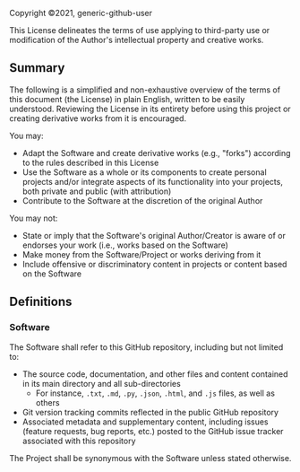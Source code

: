 Copyright ©2021, generic-github-user

This License delineates the terms of use applying to third-party use or modification of the Author's intellectual property and creative works.

## Summary

The following is a simplified and non-exhaustive overview of the terms of this document (the License) in plain English, written to be easily understood. Reviewing the License in its entirety before using this project or creating derivative works from it is encouraged.

You may:
 - Adapt the Software and create derivative works (e.g., "forks") according to the rules described in this License
 - Use the Software as a whole or its components to create personal projects and/or integrate aspects of its functionality into your projects, both private and public (with attribution)
 - Contribute to the Software at the discretion of the original Author

You may not:
 - State or imply that the Software's original Author/Creator is aware of or endorses your work (i.e., works based on the Software)
 - Make money from the Software/Project or works deriving from it
 - Include offensive or discriminatory content in projects or content based on the Software

## Definitions

### Software

The Software shall refer to this GitHub repository, including but not limited to:
 - The source code, documentation, and other files and content contained in its main directory and all sub-directories
   - For instance, `.txt`, `.md`, `.py`, `.json`, `.html`, and `.js` files, as well as others
 - Git version tracking commits reflected in the public GitHub repository
 - Associated metadata and supplementary content, including issues (feature requests, bug reports, etc.) posted to the GitHub issue tracker associated with this repository

The Project shall be synonymous with the Software unless stated otherwise.
